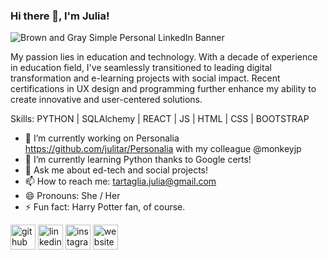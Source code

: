 ### Hi there 👋, I'm Julia!
![Brown and Gray Simple Personal LinkedIn Banner](https://github.com/julitar/julitar/assets/126813769/19821a68-a860-482d-9ee6-61da6a0fac39)

My passion lies in education and technology. With a decade of experience in education field, I've seamlessly transitioned to leading digital transformation and e-learning projects with social impact. Recent certifications in UX design and programming further enhance my ability to create innovative and user-centered solutions.

Skills: PYTHON | SQLAlchemy | REACT | JS | HTML | CSS | BOOTSTRAP

- 🔭 I’m currently working on Personalia https://github.com/julitar/Personalia with my colleague @monkeyjp 
- 🌱 I’m currently learning Python thanks to Google certs! 
- 💬 Ask me about ed-tech and social projects! 
- 📫 How to reach me: tartaglia.julia@gmail.com 
- 😄 Pronouns: She / Her 
- ⚡ Fun fact: Harry Potter fan, of course. 


[<img src='https://cdn.jsdelivr.net/npm/simple-icons@3.0.1/icons/github.svg' alt='github' height='40'>](https://github.com/julitar)  [<img src='https://cdn.jsdelivr.net/npm/simple-icons@3.0.1/icons/linkedin.svg' alt='linkedin' height='40'>](https://www.linkedin.com/in/julia-tartaglia-71766a68//)  [<img src='https://cdn.jsdelivr.net/npm/simple-icons@3.0.1/icons/instagram.svg' alt='instagram' height='40'>](https://www.instagram.com/julitar/)  [<img src='https://cdn.jsdelivr.net/npm/simple-icons@3.0.1/icons/icloud.svg' alt='website' height='40'>](https://view.genial.ly/64f602ede9f79c0017be5f46/presentation-julia-tartaglia-portfolio)  

